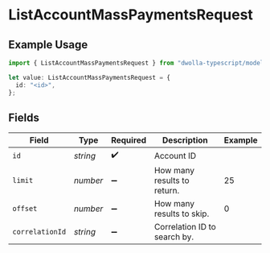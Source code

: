 # ListAccountMassPaymentsRequest

## Example Usage

```typescript
import { ListAccountMassPaymentsRequest } from "dwolla-typescript/models/operations";

let value: ListAccountMassPaymentsRequest = {
  id: "<id>",
};
```

## Fields

| Field                        | Type                         | Required                     | Description                  | Example                      |
| ---------------------------- | ---------------------------- | ---------------------------- | ---------------------------- | ---------------------------- |
| `id`                         | *string*                     | :heavy_check_mark:           | Account ID                   |                              |
| `limit`                      | *number*                     | :heavy_minus_sign:           | How many results to return.  | 25                           |
| `offset`                     | *number*                     | :heavy_minus_sign:           | How many results to skip.    | 0                            |
| `correlationId`              | *string*                     | :heavy_minus_sign:           | Correlation ID to search by. |                              |